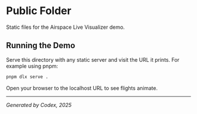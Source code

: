 # Public Folder

Static files for the Airspace Live Visualizer demo.

## Running the Demo

Serve this directory with any static server and visit the URL it prints.
For example using pnpm:

```bash
pnpm dlx serve .
```

Open your browser to the localhost URL to see flights animate.

---

*Generated by Codex, 2025*
